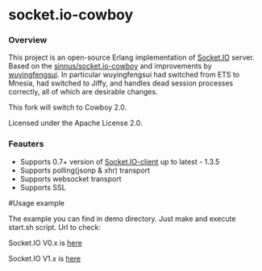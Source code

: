 socket.io-cowboy
================

### Overview

This project is an open-source Erlang implementation of [Socket.IO](http://socket.io/) server. Based on the [sinnus/socket.io-cowboy](https://github.com/sinnus/socket.io-cowboy) and improvements by [wuyingfengsui](https://github.com/wuyingfengsui/socket.io-cowboy). In particular wuyingfengsui had switched from ETS to Mnesia, had switched to Jiffy, and handles dead session processes correctly, all of which are desirable changes.

This fork will switch to Cowboy 2.0.

Licensed under the Apache License 2.0.

### Feauters

* Supports 0.7+ version of [Socket.IO-client](https://github.com/Automattic/socket.io-client) up to latest - 1.3.5
* Supports polling(jsonp & xhr) transport
* Supports websocket transport
* Supports SSL

#Usage example

The example you can find in demo directory. Just make and execute start.sh script. Url to check: 

Socket.IO V0.x is [here](http://localhost:8080/index.html)

Socket.IO V1.x is [here](http://localhost:8080/index_v1.html)
